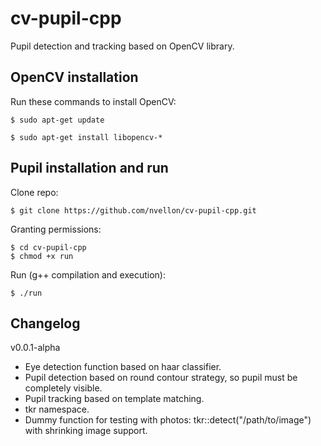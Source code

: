 cv-pupil-cpp
============

Pupil detection and tracking based on OpenCV library.


OpenCV installation
-------------------

Run these commands to install OpenCV: 

    $ sudo apt-get update

    $ sudo apt-get install libopencv-*


Pupil installation and run
--------------------------

Clone repo:

    $ git clone https://github.com/nvellon/cv-pupil-cpp.git

Granting permissions:

    $ cd cv-pupil-cpp
    $ chmod +x run

Run (g++ compilation and execution):

    $ ./run

Changelog
---------

v0.0.1-alpha
- Eye detection function based on haar classifier.
- Pupil detection based on round contour strategy, so pupil must be completely visible.
- Pupil tracking based on template matching.
- tkr namespace.
- Dummy function for testing with photos: tkr::detect("/path/to/image") with shrinking image support.
